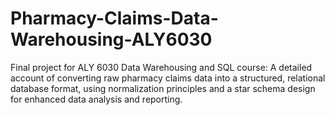 # Pharmacy-Claims-Data-Warehousing-ALY6030
Final project for ALY 6030 Data Warehousing and SQL course: A detailed account of converting raw pharmacy claims data into a structured, relational database format, using normalization principles and a star schema design for enhanced data analysis and reporting.
